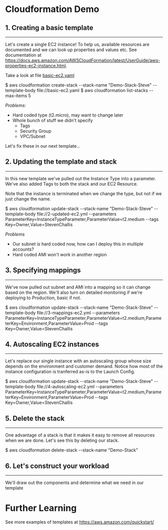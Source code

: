 Cloudformation Demo
===================

## 1. Creating a basic template
-------------------------------

Let's create a single EC2 instance! To help us, available resources are documented and we can look up properties and values etc. See documentation at https://docs.aws.amazon.com/AWSCloudFormation/latest/UserGuide/aws-properties-ec2-instance.html.

Take a look at file [basic-ec2.yaml]()

$ aws cloudformation create-stack --stack-name "Demo-Stack-Steve" --template-body file://basic-ec2.yaml
$ aws cloudformation list-stacks --max-items 5

*Problems:*
- Hard coded type (t2.micro), may want to change later
- Whole bunch of stuff we didn't specify
    - Tags
    - Security Group
    - VPC/Subnet

Let's fix these in our next template...


## 2. Updating the template and stack
----------------------------------

In this new template we've pulled out the Instance Type into a parameter.
We've also added Tags to both the stack and our EC2 Resource.

Note that the instance is terminated when we change the type, but not if we just change the name.

$ aws cloudformation update-stack --stack-name "Demo-Stack-Steve" --template-body file://2-updated-ec2.yml --parameters ParameterKey=InstanceTypeParameter,ParameterValue=t2.medium --tags Key=Owner,Value=StevenChallis

*Problems*
- Our subnet is hard coded now, how can I deploy this in multiple accounts?
- Hard coded AMI won't work in another region


## 3. Specifying mappings
----------------------

We've now pulled out subnet and AMI into a mapping so it can change based on the region.
We'll also turn on detailed monitoring if we're deploying to Production, basic if not.

$ aws cloudformation update-stack --stack-name "Demo-Stack-Steve" --template-body file://3-mappings-ec2.yml --parameters ParameterKey=InstanceTypeParameter,ParameterValue=t2.medium,ParameterKey=Environment,ParameterValue=Prod --tags Key=Owner,Value=StevenChallis


## 4. Autoscaling EC2 instances
----------------------------

Let's replace our single instance with an autoscaling group whose size depends
on the environment and customer demand. Notice how most of the instance configuration
is tranferred as-is to the Launch Config.

$ aws cloudformation update-stack --stack-name "Demo-Stack-Steve" --template-body file://4-autoscaling-ec2.yml --parameters ParameterKey=InstanceTypeParameter,ParameterValue=t2.medium,ParameterKey=Environment,ParameterValue=Prod --tags Key=Owner,Value=StevenChallis


## 5. Delete the stack
-------------------

One advantage of a stack is that it makes it easy to remove all resources when
we are done. Let's see this by deleting our stack.

$ aws cloudformation delete-stack --stack-name "Demo-Stack"


## 6. Let's construct your workload
--------------------------------

We'll draw out the components and determine what we need in our template


Further Learning
================

See more examples of templates at https://aws.amazon.com/quickstart/
